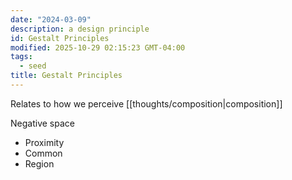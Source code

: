```yaml
---
date: "2024-03-09"
description: a design principle
id: Gestalt Principles
modified: 2025-10-29 02:15:23 GMT-04:00
tags:
  - seed
title: Gestalt Principles
---
```


Relates to how we perceive [[thoughts/composition|composition]]

Negative space

- Proximity
- Common
- Region
